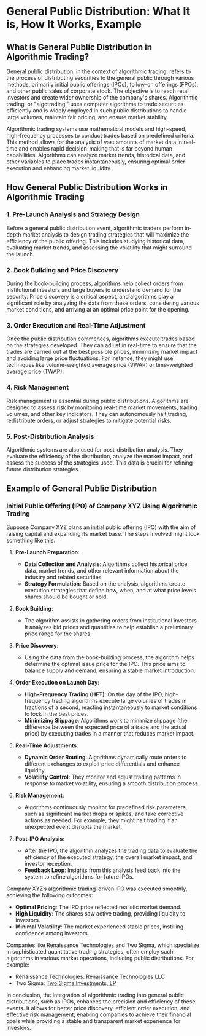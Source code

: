 # General Public Distribution: What It is, How It Works, Example

## What is General Public Distribution in Algorithmic Trading?

General public distribution, in the context of algorithmic trading, refers to the process of distributing securities to the general public through various methods, primarily initial public offerings (IPOs), follow-on offerings (FPOs), and other public sales of corporate stock. The objective is to reach retail investors and create wider ownership of the company's shares. Algorithmic trading, or "algotrading," uses computer algorithms to trade securities efficiently and is widely employed in such public distributions to handle large volumes, maintain fair pricing, and ensure market stability.

Algorithmic trading systems use mathematical models and high-speed, high-frequency processes to conduct trades based on predefined criteria. This method allows for the analysis of vast amounts of market data in real-time and enables rapid decision-making that is far beyond human capabilities. Algorithms can analyze market trends, historical data, and other variables to place trades instantaneously, ensuring optimal order execution and enhancing market liquidity.

## How General Public Distribution Works in Algorithmic Trading

### 1. Pre-Launch Analysis and Strategy Design
Before a general public distribution event, algorithmic traders perform in-depth market analysis to design trading strategies that will maximize the efficiency of the public offering. This includes studying historical data, evaluating market trends, and assessing the volatility that might surround the launch.

### 2. Book Building and Price Discovery
During the book-building process, algorithms help collect orders from institutional investors and large buyers to understand demand for the security. Price discovery is a critical aspect, and algorithms play a significant role by analyzing the data from these orders, considering various market conditions, and arriving at an optimal price point for the opening.

### 3. Order Execution and Real-Time Adjustment
Once the public distribution commences, algorithms execute trades based on the strategies developed. They can adjust in real-time to ensure that the trades are carried out at the best possible prices, minimizing market impact and avoiding large price fluctuations. For instance, they might use techniques like volume-weighted average price (VWAP) or time-weighted average price (TWAP).

### 4. Risk Management
Risk management is essential during public distributions. Algorithms are designed to assess risk by monitoring real-time market movements, trading volumes, and other key indicators. They can autonomously halt trading, redistribute orders, or adjust strategies to mitigate potential risks.

### 5. Post-Distribution Analysis
Algorithmic systems are also used for post-distribution analysis. They evaluate the efficiency of the distribution, analyze the market impact, and assess the success of the strategies used. This data is crucial for refining future distribution strategies.

## Example of General Public Distribution

### Initial Public Offering (IPO) of Company XYZ Using Algorithmic Trading

Suppose Company XYZ plans an initial public offering (IPO) with the aim of raising capital and expanding its market base. The steps involved might look something like this:

1. **Pre-Launch Preparation**: 
   - **Data Collection and Analysis**: Algorithms collect historical price data, market trends, and other relevant information about the industry and related securities.
   - **Strategy Formulation**: Based on the analysis, algorithms create execution strategies that define how, when, and at what price levels shares should be bought or sold.

2. **Book Building**:
   - The algorithm assists in gathering orders from institutional investors. It analyzes bid prices and quantities to help establish a preliminary price range for the shares.

3. **Price Discovery**:
   - Using the data from the book-building process, the algorithm helps determine the optimal issue price for the IPO. This price aims to balance supply and demand, ensuring a stable market introduction.

4. **Order Execution on Launch Day**:
   - **High-Frequency Trading (HFT)**: On the day of the IPO, high-frequency trading algorithms execute large volumes of trades in fractions of a second, reacting instantaneously to market conditions to lock in the best prices.
   - **Minimizing Slippage**: Algorithms work to minimize slippage (the difference between the expected price of a trade and the actual price) by executing trades in a manner that reduces market impact.

5. **Real-Time Adjustments**:
   - **Dynamic Order Routing**: Algorithms dynamically route orders to different exchanges to exploit price differentials and enhance liquidity.
   - **Volatility Control**: They monitor and adjust trading patterns in response to market volatility, ensuring a smooth distribution process.

6. **Risk Management**:
   - Algorithms continuously monitor for predefined risk parameters, such as significant market drops or spikes, and take corrective actions as needed. For example, they might halt trading if an unexpected event disrupts the market.

7. **Post-IPO Analysis**:
   - After the IPO, the algorithm analyzes the trading data to evaluate the efficiency of the executed strategy, the overall market impact, and investor reception.
   - **Feedback Loop**: Insights from this analysis feed back into the system to refine algorithms for future IPOs.

Company XYZ’s algorithmic trading-driven IPO was executed smoothly, achieving the following outcomes:
- **Optimal Pricing**: The IPO price reflected realistic market demand.
- **High Liquidity**: The shares saw active trading, providing liquidity to investors.
- **Minimal Volatility**: The market experienced stable prices, instilling confidence among investors.

Companies like Renaissance Technologies and Two Sigma, which specialize in sophisticated quantitative trading strategies, often employ such algorithms in various market operations, including public distributions. For example:
- Renaissance Technologies: [Renaissance Technologies LLC](https://www.rentec.com)
- Two Sigma: [Two Sigma Investments, LP](https://www.twosigma.com)

In conclusion, the integration of algorithmic trading into general public distributions, such as IPOs, enhances the precision and efficiency of these events. It allows for better price discovery, efficient order execution, and effective risk management, enabling companies to achieve their financial goals while providing a stable and transparent market experience for investors.